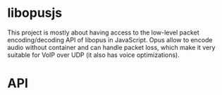 
# libopusjs

This project is mostly about having access to the low-level packet encoding/decoding API of libopus in JavaScript.
Opus allow to encode audio without container and can handle packet loss, which make it very suitable for VoIP over UDP (it also has voice optimizations).

# API
